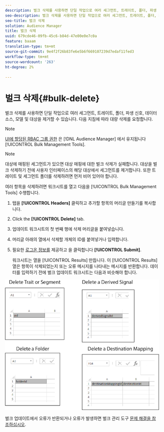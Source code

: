 ```yaml
---
description: 벌크 삭제를 사용하면 단일 작업으로 여러 세그먼트, 트레이트, 폴더, 파생 신호, 데이터 소스, 모델 및 대상을 제거할 수 있습니다. 다음 지침에 따라 대량 삭제를 요청합니다.
seo-description: 벌크 삭제를 사용하면 단일 작업으로 여러 세그먼트, 트레이트, 폴더, 파생 신호, 데이터 소스, 모델 및 대상을 제거할 수 있습니다. 다음 지침에 따라 대량 삭제를 요청합니다.
seo-title: 벌크 삭제
solution: Audience Manager
title: 벌크 삭제
uuid: 679cde46-09fb-45c6-b84d-47e00e0e7c0a
feature: baaam
translation-type: tm+mt
source-git-commit: 9e4f2f26b83fe6e5b6f669107239d7edaf11fed3
workflow-type: tm+mt
source-wordcount: '263'
ht-degree: 2%

---
```



# 벌크 삭제{#bulk-delete}

벌크 삭제를 사용하면 단일 작업으로 여러 세그먼트, 트레이트, 폴더, 파생 신호, 데이터 소스, 모델 및 대상을 제거할 수 있습니다. 다음 지침에 따라 대량 삭제를 요청합니다.

<!-- 

<p>t_bulk_delete.xml </p>

 -->

>[!NOTE]
>
>[UI에 할당된 RBAC 그룹 권한](../../features/administration/administration-overview.md) 은 [!DNL Audience Manager] 에서 유지됩니다 [!UICONTROL Bulk Management Tools].

>[!NOTE]
>
>대상에 매핑된 세그먼트가 있으면 대상 매핑에 대한 벌크 삭제가 실패합니다. 대상을 벌크 삭제하기 전에 사용자 인터페이스의 해당 대상에서 세그먼트를 제거합니다. 또한 트레이트 및 세그먼트 폴더를 삭제하려면 먼저 비어 있어야 합니다.

여러 항목을 삭제하려면 워크시트를 열고 다음을 [!UICONTROL Bulk Management Tools] 수행합니다.

1. 탭을 **[!UICONTROL Headers]** 클릭하고 추가할 항목의 머리글 만들기를 복사합니다.
2. Click the **[!UICONTROL Delete]** tab.
3. 업데이트 워크시트의 첫 번째 행에 삭제 머리글을 붙여넣습니다.
4. 머리글 아래의 열에서 삭제할 개체의 ID를 붙여넣거나 입력합니다.
5. 필요한 [로그온 정보를](../../reference/bulk-management-tools/bulk-management-intro.md#auth-reqs) 제공하고 을 클릭합니다 **[!UICONTROL Submit]**.

   워크시트는 열을 [!UICONTROL Results] 만듭니다. 이 [!UICONTROL Results] 열은 항목이 삭제되었는지 또는 오류 메시지를 나타내는 메시지를 반환합니다.
데이터를 입력하기 전에 벌크 업데이트 워크시트는 다음과 비슷해야 합니다.

![](assets/delete.png)

벌크 업데이트에서 오류가 반환되거나 오류가 발생하면 벌크 관리 도구 [문제 해결을 참조하십시오](../../reference/bulk-management-tools/bulk-troubleshooting.md).
